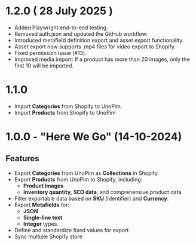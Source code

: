 # 1.2.0 ( 28 July 2025 )

- Added Playwright end-to-end testing.
- Removed auth.json and updated the GitHub workflow.
- Introduced metafield definition export and asset export functionality.
- Asset export now supports .mp4 files for video export to Shopify.
- Fixed permission issue (#13).
- Improved media import: If a product has more than 20 images, only the first 10 will be imported.

# 1.1.0
- Import **Categories** from Shopify to UnoPim.
- Import **Products** from Shopify to UnoPim

# 1.0.0 - "Here We Go" (14-10-2024)

## Features
- Export **Categories** from UnoPim as **Collections** in Shopify.
- Export **Products** from UnoPim to Shopify, including:
  - **Product Images**
  - **Inventory quantity**, **SEO data**, and comprehensive product data.
- Filter exportable data based on **SKU** (Identifier) and **Currency**.
- Export **Metafields** for:
  - **JSON**
  - **Single-line text**
  - **Integer** types.
- Define and standardize fixed values for export.
- Sync multiple Shopify store
